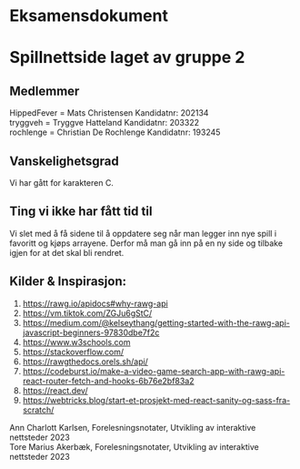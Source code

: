# Eksamensdokument 

# Spillnettside laget av gruppe 2

## Medlemmer
HippedFever = Mats Christensen Kandidatnr: 202134 \
tryggveh = Tryggve Hatteland Kandidatnr: 203322 \
rochlenge = Christian De Rochlenge Kandidatnr: 193245 


## Vanskelighetsgrad
Vi har gått for karakteren C. 

## Ting vi ikke har fått tid til
Vi slet med å få sidene til å oppdatere seg når man legger inn nye spill i favoritt og kjøps arrayene. Derfor må man gå inn på en ny side og tilbake igjen for at det skal bli rendret.


## Kilder & Inspirasjon:

1. https://rawg.io/apidocs#why-rawg-api
2. https://vm.tiktok.com/ZGJu6gStC/
3. https://medium.com/@kelseythang/getting-started-with-the-rawg-api-javascript-beginners-97830dbe7f2c
4. https://www.w3schools.com
5. https://stackoverflow.com/
6. https://rawgthedocs.orels.sh/api/
7. https://codeburst.io/make-a-video-game-search-app-with-rawg-api-react-router-fetch-and-hooks-6b76e2bf83a2
8. https://react.dev/
9. https://webtricks.blog/start-et-prosjekt-med-react-sanity-og-sass-fra-scratch/



Ann Charlott Karlsen, Forelesningsnotater, Utvikling av interaktive nettsteder 2023 \
Tore Marius Akerbæk, Forelesningsnotater, Utvikling av interaktive nettsteder 2023
